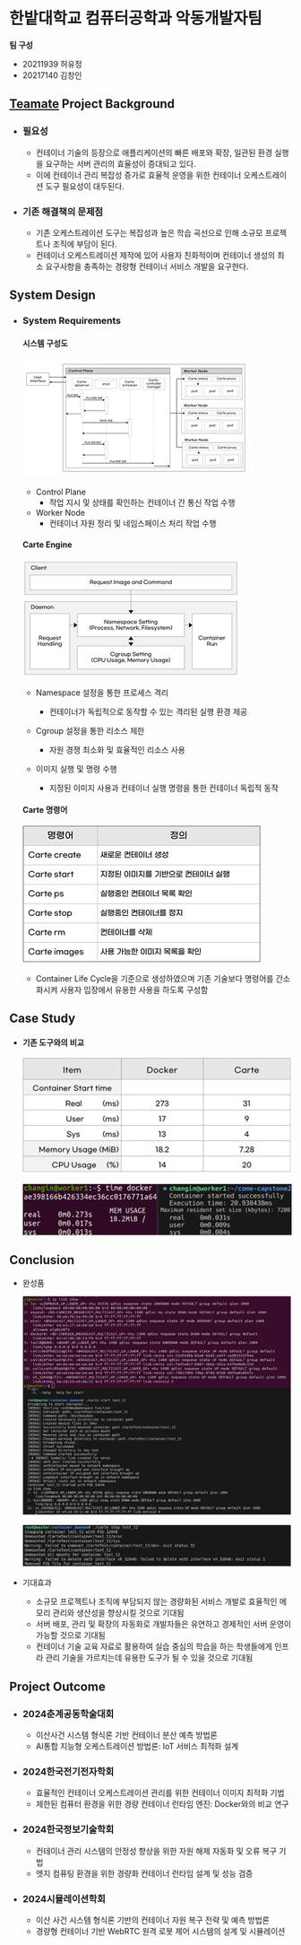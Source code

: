 # 한밭대학교 컴퓨터공학과 악동개발자팀

**팀 구성**
- 20211939 허유정
- 20217140 김창인

## <u>Teamate</u> Project Background
- ### 필요성
  - 컨테이너 기술의 등장으로 애플리케이션의 빠른 배포와 확장, 일관된 환경 실행을 요구하는 서버 관리의 효율성이 증대되고 있다.
  - 이에 컨테이너 관리 복잡성 증가로 효율적 운영을 위한 컨테이너 오케스트레이션 도구 필요성이 대두된다.
    
- ### 기존 해결책의 문제점
  - 기존 오케스트레이션 도구는 복잡성과 높은 학습 곡선으로 인해 소규모 프로젝트나 조직에 부담이 된다.
  - 컨테이너 오케스트레이션 제작에 있어 사용자 친화적이며 컨테이너 생성의 최소 요구사항을 충족하는 경량형 컨테이너 서비스 개발을 요구한다.
  
## System Design
  - ### System Requirements
    #### 시스템 구성도

    ![alt text](./image/image.png)
    
    - Control Plane
      - 작업 지시 및 상태를 확인하는 컨테이너 간 통신 작업 수행
    - Worker Node
      - 컨테이너 자원 정리 및 네임스페이스 처리 작업 수행

    #### Carte Engine

    ![alt text](./image/image-1.png)

    - Namespace 설정을 통한 프로세스 격리
      - 컨테이너가 독립적으로 동작할 수 있는 격리된 실행 환경 제공

    - Cgroup 설정을 통한 리소스 제한
      - 자원 경쟁 최소화 및 효율적인 리소스 사용

    - 이미지 실행 및 명령 수행
      - 지정된 이미지 사용과 컨테이너 실행 명령을 통한 컨테이너 독립적 동작

    #### Carte 명령어

    ![alt text](./image/image-2.png)

      - Container Life Cycle을 기준으로 생성하였으며 기존 기술보다 명령어를 간소화시켜 사용자 입장에서 유용한 사용을 하도록 구성함

    
## Case Study
  - #### 기존 도구와의 비교
    ![alt text](./image/image-3.png)

    ![alt text](./image/image-4.png)
    

  
## Conclusion

  - 완성품

    ![alt text](./image/image-5.png)

    ![alt text](./image/image-6.png)

  - 기대효과

    - 소규모 프로젝트나 조직에 부담되지 않는 경량화된 서비스 개발로 효율적인 메모리 관리와 생산성을 향상시킬 것으로 기대됨
    - 서버 배포, 관리 및 확장의 자동화로 개발자들은 유연하고 경제적인 서버 운영이 가능할 것으로 기대됨
    - 컨테이너 기술 교육 자료로 활용하여 실습 중심의 학습을 하는 학생들에게 인프라 관리 기술을 가르치는데 유용한 도구가 될 수 있을 것으로 기대됨
  
## Project Outcome
- ### 2024춘계공동학술대회 
  - 이산사건 시스템 형식론 기반 컨테이너 분산 예측 방법론
  - AI통합 지능형 오케스트레이션 방법론: IoT 서비스 최적화 설계
  
- ### 2024한국전기전자학회
  - 효율적인 컨테이너 오케스트레이션 관리를 위한 컨테이너 이미지 최적화 기법
  - 제한된 컴퓨터 환경을 위한 경량 컨테이너 런타임 엔진: Docker와의 비교 연구

- ### 2024한국정보기술학회
  - 컨테이너 관리 시스템의 안정성 향상을 위한 자원 해제 자동화 및 오류 복구 기법
  - 엣지 컴퓨팅 환경을 위한 경량화 컨테이너 런타임 설계 및 성능 검증

- ### 2024시뮬레이션학회
  - 이산 사건 시스템 형식론 기반의 컨테이너 자원 복구 전략 및 예측 방법론
  - 경량형 컨테이너 기반 WebRTC 원격 로봇 제어 시스템의 설계 및 시뮬레이션
